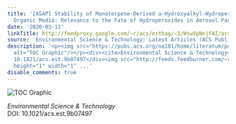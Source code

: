 ```yaml
---
title: '[ASAP] Stability of Monoterpene-Derived a-Hydroxyalkyl-Hydroperoxides in Aqueous
  Organic Media: Relevance to the Fate of Hydroperoxides in Aerosol Particle Phases'
date: '2020-03-11'
linkTitle: http://feedproxy.google.com/~r/acs/esthag/~3/WswVpNnjfAI/acs.est.9b07497
source: 'Environmental Science & Technology: Latest Articles (ACS Publications)'
description: '<p><img src="https://pubs.acs.org/na101/home/literatum/publisher/achs/journals/content/esthag/0/esthag.ahead-of-print/acs.est.9b07497/20200311/images/medium/es9b07497_0009.gif"
  alt="TOC Graphic"/></p><div><cite>Environmental Science & Technology</cite></div><div>DOI:
  10.1021/acs.est.9b07497</div><img src="http://feeds.feedburner.com/~r/acs/esthag/~4/WswVpNnjfAI"
  height="1" width="1" ...'
disable_comments: true
---
```

<p><img src="https://pubs.acs.org/na101/home/literatum/publisher/achs/journals/content/esthag/0/esthag.ahead-of-print/acs.est.9b07497/20200311/images/medium/es9b07497_0009.gif" alt="TOC Graphic"/></p><div><cite>Environmental Science & Technology</cite></div><div>DOI: 10.1021/acs.est.9b07497</div><img src="http://feeds.feedburner.com/~r/acs/esthag/~4/WswVpNnjfAI" height="1" width="1" ...